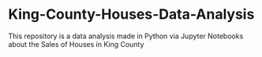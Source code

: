 # King-County-Houses-Data-Analysis
This repository is a data analysis made in Python via Jupyter Notebooks about the Sales of Houses in King County
